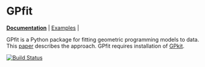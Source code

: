 # GPfit

**[Documentation](http://gpfit.readthedocs.org/)** | [Examples](http://gpfit.readthedocs.org/en/latest/examples.html) |

GPfit is a Python package for fitting geometric programming models to data.
This [paper](https://convex.mit.edu/publications/gpfitting.pdf) describes the
approach.
GPfit requires installation of [GPkit](http://gpkit.readthedocs.org/en/latest/).

[![Build Status](https://acdl.mit.edu/csi/buildStatus/icon?job=CE_gpfit_Push)](https://acdl.mit.edu/csi/job/CE_gpfit_Push/)
